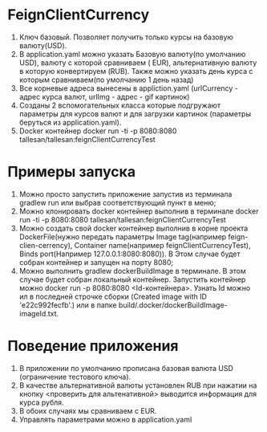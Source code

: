 # FeignClientCurrency

1. Ключ базовый. Позволяет получить только курсы на базовую валюту(USD).
2. В application.yaml можно указать Базовую валюту(по умолчанию USD), валюту с которой сравниваем (
   EUR), альтернативную валюту в которую конвертируем (RUB). Также можно указать день курса с
   которым сравниваем(по умолчанию 1 день назад)
3. Все корневые адреса вынесены в appliction.yaml (urlCurrency - адрес курса валют, urlImg - адрес -
   gif картинок)
4. Созданы 2 вспомогательных класса которые подгружают параметры для курсов валют и для загрузки
   картинок (параметры беруться из application.yaml).
5. Docker контейнер docker run -ti -p 8080:8080 tallesan/tallesan:feignClientCurrencyTest

# Примеры запуска

1. Можно просто запустить приложение запустив из терминала gradlew run или выбрав соответствующий
   пункт в меню;
2. Можно клонировать docker контейнер выполнив в терминале docker run -ti -p 8080:8080
   tallesan/tallesan:feignClientCurrencyTest
3. Можно создать свой docker контейнер выполнив в корне проекта DockerFile(нужно передать параметры
   Image tag(например feign-clien-cerrency), Container name(например feignClientCurrencyTest), Binds
   port(Например 127.0.0.1:8080:8080)). В Этом случае будет собран контейнер и запущен на порту
   8080;
4. Можно выполнить gradlew dockerBuildImage в терминале. В этом случае будет собран локальный
   контейнер. Запустить контейнер можно docker run -p 8080:8080 <Id-контейнера>. Узнать Id можно ил в
   последней строчке сборки (Created image with ID 'e22c992fecfb'.) или в папке
   build/.docker/dockerBuildImage-imageId.txt.

# Поведение приложения

1. В приложении по умолчанию прописана базовая валюта USD (ограничение тестового ключа).
2. В качестве альтернативной валюты установлен RUB при нажатии на кнопку <проверить для альтенативной> выводится информация для курса рубля.
3. В обоих случаях мы сравниваем с EUR.
4. Управлять параметрами можно в application.yaml